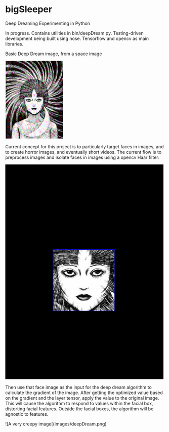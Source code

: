 # bigSleeper
Deep Dreaming Experimenting in Python

In progress. Contains utilities in bin/deepDream.py. Testing-driven development being built using nose. Tensorflow and opencv as main libraries.

Basic Deep Dream image, from a space image

![Flowers](images/deepDream.png)

Current concept for this project is to particularly target faces in images, and to create horror images, and eventually short videos. The current flow is to preprocess images and isolate faces in images using a opencv Haar filter:

![Just a face](preprocess/face.jpg)

Then use that face image as the input for the deep dream algorithm to calculate the gradient of the image. After getting the optimized value based on the gradient and the layer tensor, apply the value to the original image. This will cause the algorithm to respond to values within the facial box, distorting facial features. Outside the facial boxes, the algorithm will be agnostic to features.

![A very creepy image[(images/deepDream.png)
